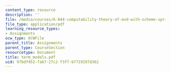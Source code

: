 ```yaml
---
content_type: resource
description: ''
file: /media/courses/6-844-computability-theory-of-and-with-scheme-spring-2003/97bdf452fa6727c2f3ffb7719197d362_term_models.pdf
file_type: application/pdf
learning_resource_types:
- Assignments
ocw_type: OCWFile
parent_title: Assignments
parent_type: CourseSection
resourcetype: Document
title: term_models.pdf
uid: 97bdf452-fa67-27c2-f3ff-b7719197d362
---
```

